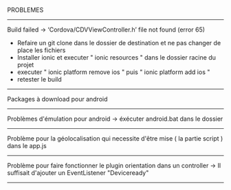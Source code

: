 PROBLEMES

---
Build failed -> ‘Cordova/CDVViewController.h’ file not found (error 65)
- Refaire un git clone dans le dossier de destination et ne pas changer de place les fichiers
- Installer ionic et executer " ionic resources " dans le dossier racine du projet
- executer " ionic platform remove ios " puis " ionic platform add ios "
- retester le build
---

Packages à download pour android

---

Problèmes d'émulation pour android -> éxécuter android.bat dans le dossier 

---

Problème pour la géolocalisation qui necessite d'être mise ( la partie script ) dans le app.js

---

Problème pour faire fonctionner le plugin orientation dans un controller -> Il suffisait d'ajouter un EventListener "Deviceready"

---

